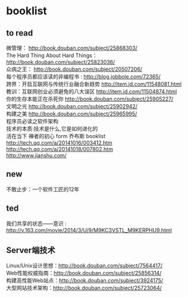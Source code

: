 booklist
========

## to read

微管理： http://book.douban.com/subject/25868303/  
The Hard Thing About Hard Things： http://book.douban.com/subject/25823036/  
众病之王： http://book.douban.com/subject/20507206/  
每个程序员都应该读的非编程书 : http://blog.jobbole.com/72365/  
跨界：开启互联网与传统行业融合新趋势 http://item.jd.com/11548081.html  
教训：互联网创业必须避免的八大误区 http://item.jd.com/11504874.html  
你的生存本能正在杀死你 http://book.douban.com/subject/25905227/  
文明之光 http://book.douban.com/subject/25902942/  
构建之美 http://book.douban.com/subject/25965995/  
程序员必读之软件架构  
技术的本质:技术是什么,它是如何进化的  
活在当下 禅者的初心 form 乔布斯 booklist http://tech.qq.com/a/20141016/003412.htm  
http://tech.qq.com/a/20141018/007802.htm  
http://www.jianshu.com/  

## new

不敢止步：一个软件工匠的12年 

## ted

我们共享的状态——意识 : http://v.163.com/movie/2014/3/U/9/M9KC3VSTL_M9KERPHU9.html  


## Server端技术

Linux/Unix设计思想：http://book.douban.com/subject/7564417/  
Web性能权威指南：http://book.douban.com/subject/25856314/  
构建高性能Web站点：http://book.douban.com/subject/3924175/  
大型网站技术架构：http://book.douban.com/subject/25723064/  
